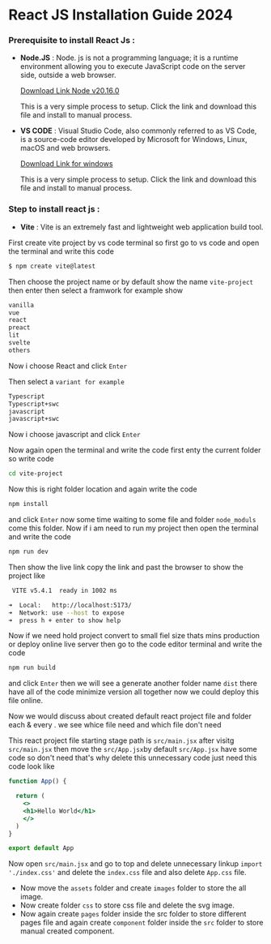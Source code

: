 # React JS Installation Guide 2024

### Prerequisite to install React Js :

- **Node.JS** : Node. js is not a programming language; it is a runtime environment allowing you to execute JavaScript code on the server side, outside a web browser.

  [Download Link Node v20.16.0](https://nodejs.org/dist/v20.16.0/node-v20.16.0-x64.msi)

  This is a very simple process to setup. Click the link and download this file and install to manual process.

- **VS CODE** : Visual Studio Code, also commonly referred to as VS Code, is a source-code editor developed by Microsoft for Windows, Linux, macOS and web browsers.
  
  [Download Link for windows](https://code.visualstudio.com/Download#)

  This is a very simple process to setup. Click the link and download this file and install to manual process.


### Step to install react js :

- **Vite** : Vite is an extremely fast and lightweight web application build tool.

First create vite project by vs code terminal so first go to vs code and open the terminal and write this code

  ```sh
  $ npm create vite@latest 
  ```
Then choose the project name or by default show the name `vite-project` then enter then select a framwork for example show 

  ```sh
  vanilla
  vue
  react
  preact
  lit
  svelte
  others
  ```
Now i choose React and click `Enter`

Then select a `variant for example`

  ```sh
  Typescript
  Typescript+swc
  javascript
  javascript+swc
  ```
Now i choose javascript and click `Enter`

Now again open the terminal and write the code first enty the current folder so write code

  ```sh
  cd vite-project
  ```

Now this is right folder location and again write the code 
  ```sh
  npm install
  ```
and click `Enter` now some time waiting to some file and folder `node_moduls` come this folder.
Now if i am need to run  my project then open the terminal and write the code

  ```sh
  npm run dev
  ```

Then show the live link copy the link and past the browser to show the project like
  ```sh
   VITE v5.4.1  ready in 1002 ms

  ➜  Local:   http://localhost:5173/
  ➜  Network: use --host to expose
  ➜  press h + enter to show help
  ```
Now if we need hold project convert to small  fiel size thats mins production or deploy online live server then
go to the code editor terminal and write the code 

  ```sh
  npm run build
  ```
and click `Enter` then we will see a generate another folder name `dist` there have all of the code minimize version all together now we could deploy this file online.

Now we would discuss about created default react project file and folder each & every . we see whice file need and which file don't need

This react project file starting stage path is `src/main.jsx` after visitg  `src/main.jsx` then move the `src/App.jsx`by default `src/App.jsx` have some code so don't need that's why delete this unnecessary code just need this code look like

  ```jsx
  function App() {
  
    return (
      <>
      <h1>Hello World</h1>
      </>
    )
  }
  
  export default App
  ```

Now open `src/main.jsx` and go to top and delete unnecessary linkup  `import './index.css'` and delete the `index.css` file and also delete `App.css` file.

 - Now move the `assets` folder and create `images` folder to store the all image.
 - Now create folder `css` to store css file and delete the svg image.
 - Now again create `pages` folder inside the src folder to store different pages file and again create `component` folder inside the `src` folder to store manual created component.


















  



